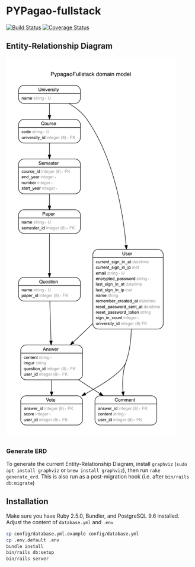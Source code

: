# PYPagao-fullstack

[![Build Status](https://travis-ci.org/turbocharged-potato/pypagao-fullstack.svg?branch=master)](https://travis-ci.org/turbocharged-potato/pypagao-fullstack)
[![Coverage Status](https://coveralls.io/repos/github/turbocharged-potato/pypagao-fullstack/badge.svg?branch=master)](https://coveralls.io/github/turbocharged-potato/pypagao-fullstack?branch=master)

## Entity-Relationship Diagram
![ERD](schema.png)

### Generate ERD
To generate the current Entity-Relationship Diagram, install `graphviz` (`sudo apt install graphviz` or `brew install graphviz`), then run `rake generate_erd`. This is also run as a post-migration hook (i.e. after `bin/rails db:migrate`)

## Installation
Make sure you have Ruby 2.5.0, Bundler, and PostgreSQL 9.6 installed. Adjust the content of `database.yml` and `.env`

```bash
cp config/database.yml.example config/database.yml
cp .env.default .env
bundle install
bin/rails db:setup
bin/rails server
```